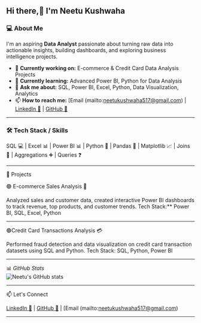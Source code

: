 

##  Hi there,👋  I'm **Neetu Kushwaha**

### 💻 About Me

I'm an aspiring **Data Analyst** passionate about turning raw data into actionable insights, building dashboards, and exploring business intelligence projects.

* 🔭 **Currently working on:** E-commerce & Credit Card Data Analysis Projects
* 🌱 **Currently learning:** Advanced Power BI, Python for Data Analysis
* 💬 **Ask me about:** SQL, Power BI, Excel, Python, Data Visualization, Analytics
* 📫 **How to reach me:** [Email (mailto:neetukushwaha517@gmail.com) | [LinkedIn 🔗](https://www.linkedin.com/in/neetu-kushwaha-240123330?utm_source=share&utm_campaign=share_via&utm_content=profile&utm_medium=android_app) | [GitHub 🐙](https://github.com/neetukushwaha93/Neetu_kushwaha)

---

### 🛠️ Tech Stack / Skills

SQL 💻 | Excel 📊 | Power BI 📊 | Python 🐍 | Pandas 🐼 | Matplotlib 📈 |
Joins 🔗 | Aggregations ➕ | Queries ❓

---

 💼 Projects

🟢 E-commerce Sales Analysis 🛒

Analyzed sales and customer data, created interactive Power BI dashboards to track revenue, top products, and customer trends.
Tech Stack:** Power BI, SQL, Excel, Python

---

 🟢Credit Card Transactions Analysis 💳

Performed fraud detection and data visualization on credit card transaction datasets using SQL and Python.
Tech Stack: SQL, Python, Power BI

---

 📊 *GitHub Stats*  
![Neetu's GitHub stats](https://github-readme-stats.vercel.app/api?username=NeetuKushwaha&show_icons=true&theme=radical)

---

 📫 Let's Connect

[LinkedIn 🔗](https://www.linkedin.com/in/neetu-kushwaha-240123330?utm_source=share&utm_campaign=share_via&utm_content=profile&utm_medium=android_app) | [GitHub 🐙](https://github.com/neetukushwaha93/Neetu_kushwaha) | [Email (mailto:neetukushwaha517@gmail.com)

---

